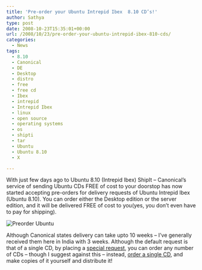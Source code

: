 ```yaml
---
title: 'Pre-order your Ubuntu Intrepid Ibex  8.10 CD’s!'
author: Sathya
type: post
date: 2008-10-23T15:35:01+00:00
url: /2008/10/23/pre-order-your-ubuntu-intrepid-ibex-810-cds/
categories:
  - News
tags:
  - 8.10
  - Canonical
  - DE
  - Desktop
  - distro
  - free
  - free cd
  - Ibex
  - intrepid
  - Intrepid Ibex
  - linux
  - open source
  - operating systems
  - os
  - shipti
  - tar
  - Ubuntu
  - Ubuntu 8.10
  - X

---
```

With just few days ago to Ubuntu 8.10 (Intrepid Ibex) ShipIt &#8211; Canonical&#8217;s service of sending Ubuntu CDs FREE of cost to your doorstop has now started accepting pre-orders for delivery requests of Ubuntu Intrepid Ibex (Ubuntu 8.10). You can order either the Desktop edition or the server edition, and it will be delivered FREE of cost to you(yes, you don&#8217;t even have to pay for shipping).
  
![Preorder Ubuntu][1]

Although Canonical states delivery can take upto 10 weeks &#8211; I&#8217;ve generally received them here in India with 3 weeks. Although the default request is that of a single CD, by placing a <a href="https://shipit.ubuntu.com/specialrequest" target="_blank">special request</a>, you can order any number of CDs &#8211; though I suggest against this &#8211; instead, <a href="https://shipit.ubuntu.com/myrequest" target="_blank">order a single CD</a>, and make copies of it yourself and distribute it!

 [1]: https://farm4.static.flickr.com/3160/2966405521_88f84dccb0.jpg?v=0
